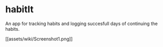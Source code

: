 # habitIt

An app for tracking habits and logging succesfull days of continuing the habits.

[[assets/wiki/Screenshot1.png]]
